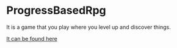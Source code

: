 ProgressBasedRpg
================
It is a game that you play where you level up and discover things.

[It can be found here](http://j0ecool.github.io/OSTM)
